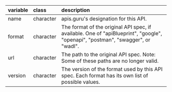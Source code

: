 |variable |class     |description                           |
|:--------|:---------|:-------------------------------------|
|name     |character |apis.guru's designation for this API. |
|format   |character |The format of the original API spec, if available. One of "apiBlueprint", "google", "openapi", "postman", "swagger", or "wadl". |
|url      |character |The path to the original API spec. Note: Some of these paths are no longer valid. |
|version  |character |The version of the format used by this API spec. Each format has its own list of possible values. |

